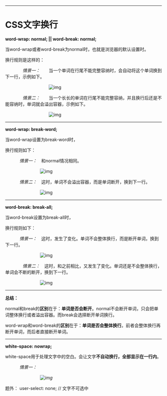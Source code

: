 ------

# CSS文字换行

**word-wrap: normal; || word-break: normal;**

当word-wrap或者word-break为normal时，也就是浏览器的默认设置时。

换行规则是这样的：

　　　　*情景一：*　　当一个单词在行尾不能完整容纳时，会自动将这个单词换到下一行，示例如下。

　　　　　　　　　　![img](https://images2015.cnblogs.com/blog/666306/201508/666306-20150829131640390-213490926.png)

　　　　*情景二：*　　当一个长长的单词在行尾不能完整容纳，并且换行后还是不能容纳时，单词就会溢出容器，示例如下。

　　　　　　　　　　![img](https://images2015.cnblogs.com/blog/666306/201508/666306-20150829131952750-73018671.png)

------

**word-wrap: break-word;**

当word-wrap设置为break-word时，

换行规则如下：

　　　  *情景一：*　和normal情况相同。

　　　　　　　　![img](https://images2015.cnblogs.com/blog/666306/201508/666306-20150829133020312-273716609.png)

　　　 *情景二：*　这时，单词不会溢出容器，而是单词断开，换到下一行。

　　　　　　　　![img](https://images2015.cnblogs.com/blog/666306/201508/666306-20150829133126484-1462778884.png)　　　　 

------

 

**word-break: break-all;**

当word-break设置为break-all时，

换行规则如下：

　　　  *情景一：*　这时，发生了变化。单词不会整体换行，而是断开单词，换到下一行。

　　　　　　　　![img](https://images2015.cnblogs.com/blog/666306/201508/666306-20150829133533890-1946999992.png)

　　　　*情景二：*　这时，和之前相比，又发生了变化。单词还是不会整体换行，单词会不断的断开，换到下一行。

　　　　　　　　![img](https://images2015.cnblogs.com/blog/666306/201508/666306-20150829133726265-1767961043.png)

------

**总结：**

normal和break的**区别**在于：**单词是否会断开**。normal不会断开单词，只会把单词整体换行或者溢出容器。而break会选择断开单词换行。

word-wrap和word-break的**区别**在于：**单词是否会整体换行**。前者会整体换行再断开单词，而后者直接断开单词。

------

 **white-space: nowrap;**

white-space用于处理文字中的空白。会让文字**不自动换行，全部显示在一行内**。

　　　  *情景一：*

　　　　　　　　*![img](https://images2015.cnblogs.com/blog/666306/201508/666306-20150829135244609-1697680237.png)*



题外： user-select: none;  // 文字不可选中
